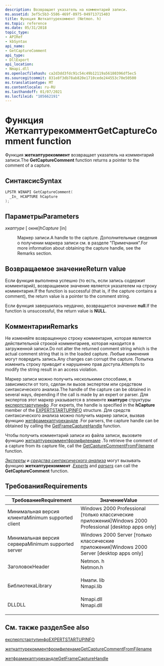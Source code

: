 ```yaml
---
description: Возвращает указатель на комментарий записи.
ms.assetid: 3ef5c5b3-5586-469f-8975-049713715403
title: Функция Жеткаптурекоммент (Netmon. h)
ms.topic: reference
ms.date: 05/31/2018
topic_type:
- APIRef
- kbSyntax
api_name:
- GetCaptureComment
api_type:
- DllExport
api_location:
- Nmapi.dll
ms.openlocfilehash: ca2d3dd3fdc91c54c49b12119a56180396df5ec5
ms.sourcegitcommit: 831e8f3db78ab820e1710cede244553c70e50500
ms.translationtype: MT
ms.contentlocale: ru-RU
ms.lasthandoff: 01/07/2021
ms.locfileid: "105662191"
---
```

# <a name="getcapturecomment-function"></a><span data-ttu-id="9645d-103">Функция Жеткаптурекоммент</span><span class="sxs-lookup"><span data-stu-id="9645d-103">GetCaptureComment function</span></span>

<span data-ttu-id="9645d-104">Функция **жеткаптурекоммент** возвращает указатель на комментарий записи.</span><span class="sxs-lookup"><span data-stu-id="9645d-104">The **GetCaptureComment** function returns a pointer to the comment of a capture.</span></span>

## <a name="syntax"></a><span data-ttu-id="9645d-105">Синтаксис</span><span class="sxs-lookup"><span data-stu-id="9645d-105">Syntax</span></span>


```C++
LPSTR WINAPI GetCaptureComment(
  _In_ HCAPTURE hCapture
);
```



## <a name="parameters"></a><span data-ttu-id="9645d-106">Параметры</span><span class="sxs-lookup"><span data-stu-id="9645d-106">Parameters</span></span>

<dl> <dt>

<span data-ttu-id="9645d-107">*хкаптуре* \[ окне\]</span><span class="sxs-lookup"><span data-stu-id="9645d-107">*hCapture* \[in\]</span></span>
</dt> <dd>

<span data-ttu-id="9645d-108">Маркер записи.</span><span class="sxs-lookup"><span data-stu-id="9645d-108">A handle to the capture.</span></span> <span data-ttu-id="9645d-109">Дополнительные сведения о получении маркера записи см. в разделе "Примечания".</span><span class="sxs-lookup"><span data-stu-id="9645d-109">For more information about obtaining the capture handle, see the Remarks section.</span></span>

</dd> </dl>

## <a name="return-value"></a><span data-ttu-id="9645d-110">Возвращаемое значение</span><span class="sxs-lookup"><span data-stu-id="9645d-110">Return value</span></span>

<span data-ttu-id="9645d-111">Если функция выполнена успешно (то есть, если запись содержит комментарий), возвращаемое значение является указателем на строку комментария.</span><span class="sxs-lookup"><span data-stu-id="9645d-111">If the function is successful (that is, if the capture contains a comment), the return value is a pointer to the comment string.</span></span>

<span data-ttu-id="9645d-112">Если функция завершилась неудачно, возвращается значение **null**.</span><span class="sxs-lookup"><span data-stu-id="9645d-112">If the function is unsuccessful, the return value is **NULL**.</span></span>

## <a name="remarks"></a><span data-ttu-id="9645d-113">Комментарии</span><span class="sxs-lookup"><span data-stu-id="9645d-113">Remarks</span></span>

<span data-ttu-id="9645d-114">Не изменяйте возвращенную строку комментария, которая является действительной строкой комментариев, которая находится в загруженной записи.</span><span class="sxs-lookup"><span data-stu-id="9645d-114">Do not alter the returned comment string which is the actual comment string that is in the loaded capture.</span></span> <span data-ttu-id="9645d-115">Любые изменения могут повредить запись.</span><span class="sxs-lookup"><span data-stu-id="9645d-115">Any changes can corrupt the capture.</span></span> <span data-ttu-id="9645d-116">Попытка изменить строку приводит к нарушению прав доступа.</span><span class="sxs-lookup"><span data-stu-id="9645d-116">Attempts to modify the string result in an access violation.</span></span>

<span data-ttu-id="9645d-117">Маркер записи можно получить несколькими способами, в зависимости от того, сделан ли вызов экспертом или средством синтаксического анализа.</span><span class="sxs-lookup"><span data-stu-id="9645d-117">The handle of the capture can be obtained in several ways, depending if the call is made by an expert or parser.</span></span> <span data-ttu-id="9645d-118">Для экспертов этот маркер указывается в элементе **хкаптуре** структуры [експертстартупинфо](expertstartupinfo.md) .</span><span class="sxs-lookup"><span data-stu-id="9645d-118">For experts, the handle is specified in the **hCapture** member of the [EXPERTSTARTUPINFO](expertstartupinfo.md) structure.</span></span> <span data-ttu-id="9645d-119">Для средств синтаксического анализа можно получить маркер записи, вызвав функцию [жетфрамекаптурехандле](getframecapturehandle.md) .</span><span class="sxs-lookup"><span data-stu-id="9645d-119">For parsers, the capture handle can be obtained by calling the [GetFrameCaptureHandle](getframecapturehandle.md) function.</span></span>

<span data-ttu-id="9645d-120">Чтобы получить комментарий записи из файла записи, вызовите функцию [жеткаптурекомментфромфиленаме](getcapturecommentfromfilename.md) .</span><span class="sxs-lookup"><span data-stu-id="9645d-120">To retrieve the comment of a capture from its capture file, call the [GetCaptureCommentFromFilename](getcapturecommentfromfilename.md) function.</span></span>

<span data-ttu-id="9645d-121">[*Эксперты*](e.md) и [*средства синтаксического анализа*](p.md) могут вызывать функцию **жеткаптурекоммент** .</span><span class="sxs-lookup"><span data-stu-id="9645d-121">[*Experts*](e.md) and [*parsers*](p.md) can call the **GetCaptureComment** function.</span></span>

## <a name="requirements"></a><span data-ttu-id="9645d-122">Требования</span><span class="sxs-lookup"><span data-stu-id="9645d-122">Requirements</span></span>



| <span data-ttu-id="9645d-123">Требование</span><span class="sxs-lookup"><span data-stu-id="9645d-123">Requirement</span></span> | <span data-ttu-id="9645d-124">Значение</span><span class="sxs-lookup"><span data-stu-id="9645d-124">Value</span></span> |
|-------------------------------------|--------------------------------------------------------------------------------------|
| <span data-ttu-id="9645d-125">Минимальная версия клиента</span><span class="sxs-lookup"><span data-stu-id="9645d-125">Minimum supported client</span></span><br/> | <span data-ttu-id="9645d-126">Windows 2000 Professional \[только классические приложения\]</span><span class="sxs-lookup"><span data-stu-id="9645d-126">Windows 2000 Professional \[desktop apps only\]</span></span><br/>                           |
| <span data-ttu-id="9645d-127">Минимальная версия сервера</span><span class="sxs-lookup"><span data-stu-id="9645d-127">Minimum supported server</span></span><br/> | <span data-ttu-id="9645d-128">Windows 2000 Server \[только классические приложения\]</span><span class="sxs-lookup"><span data-stu-id="9645d-128">Windows 2000 Server \[desktop apps only\]</span></span><br/>                                 |
| <span data-ttu-id="9645d-129">Заголовок</span><span class="sxs-lookup"><span data-stu-id="9645d-129">Header</span></span><br/>                   | <dl> <span data-ttu-id="9645d-130"><dt>Netmon. h</dt></span><span class="sxs-lookup"><span data-stu-id="9645d-130"><dt>Netmon.h</dt></span></span> </dl>  |
| <span data-ttu-id="9645d-131">Библиотека</span><span class="sxs-lookup"><span data-stu-id="9645d-131">Library</span></span><br/>                  | <dl> <span data-ttu-id="9645d-132"><dt>Нмапи. lib</dt></span><span class="sxs-lookup"><span data-stu-id="9645d-132"><dt>Nmapi.lib</dt></span></span> </dl> |
| <span data-ttu-id="9645d-133">DLL</span><span class="sxs-lookup"><span data-stu-id="9645d-133">DLL</span></span><br/>                      | <dl> <span data-ttu-id="9645d-134"><dt>Nmapi.dll</dt></span><span class="sxs-lookup"><span data-stu-id="9645d-134"><dt>Nmapi.dll</dt></span></span> </dl> |



## <a name="see-also"></a><span data-ttu-id="9645d-135">См. также раздел</span><span class="sxs-lookup"><span data-stu-id="9645d-135">See also</span></span>

<dl> <dt>

[<span data-ttu-id="9645d-136">експертстартупинфо</span><span class="sxs-lookup"><span data-stu-id="9645d-136">EXPERTSTARTUPINFO</span></span>](expertstartupinfo.md)
</dt> <dt>

[<span data-ttu-id="9645d-137">жеткаптурекомментфромфиленаме</span><span class="sxs-lookup"><span data-stu-id="9645d-137">GetCaptureCommentFromFilename</span></span>](getcapturecommentfromfilename.md)
</dt> <dt>

[<span data-ttu-id="9645d-138">жетфрамекаптурехандле</span><span class="sxs-lookup"><span data-stu-id="9645d-138">GetFrameCaptureHandle</span></span>](getframecapturehandle.md)
</dt> </dl>

 

 




